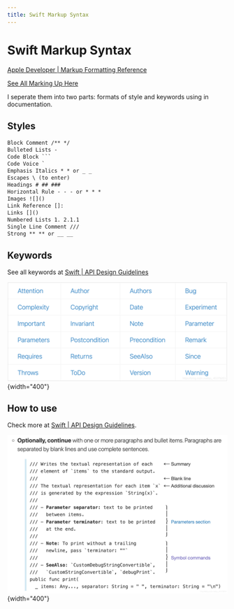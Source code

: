 ```yaml
---
title: Swift Markup Syntax
---
```


# Swift Markup Syntax

[Apple Developer | Markup Formatting Reference](https://developer.apple.com/library/archive/documentation/Xcode/Reference/xcode_markup_formatting_ref)

[See All Marking Up Here](https://developer.apple.com/library/archive/documentation/Xcode/Reference/xcode_markup_formatting_ref/MarkupFunctionality.html)

I seperate them into two parts: formats of style and keywords using in documentation.

## Styles

```
Block Comment /** */
Bulleted Lists -
Code Block ```
Code Voice `
Emphasis Italics * * or _ _
Escapes \ (to enter)
Headings # ## ###
Horizontal Rule - - - or * * *
Images ![]()
Link Reference []:
Links []()
Numbered Lists 1. 2.1.1
Single Line Comment ///
Strong ** ** or __ __
```

##  Keywords

See all keywords at [Swift | API Design Guidelines](https://swift.org/documentation/api-design-guidelines/)

![](./images/markup-keywords.png){width="400"}

## How to use

Check more at [Swift | API Design Guidelines](https://swift.org/documentation/api-design-guidelines/).

![](./images/markup-usage.png){width="400"}
